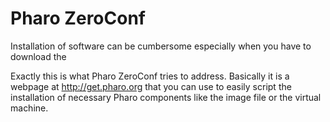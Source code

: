 # Pharo ZeroConf

Installation of software can be cumbersome especially when you have to download the 

Exactly this is what Pharo ZeroConf tries to address. Basically it is a webpage at http://get.pharo.org that you can use to easily script the installation of necessary Pharo components like the image file or the virtual machine.



